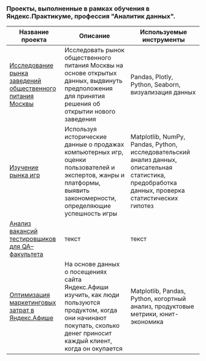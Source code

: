 ### Проекты, выполненные в рамках обучения в Яндекс.Практикуме, профессия "Аналитик данных".

| **Название проекта** | **Описание** | **Используемые инструменты** |
|----------------|---------|----------------|
| [Исследование рынка заведений общественного питания Москвы](https://github.com/unlunzzo/yndx-praktikum-projects/blob/master/Food_market_visualization/cafe_visualization.ipynb) | Исследовать рынок общественного питания Москвы на основе открытых данных, выдвинуть предположения для принятия решения об открытии нового заведения | Pandas, Plotly, Python, Seaborn, визуализация данных |
| [Изучение рынка игр](https://github.com/unlunzzo/yndx-praktikum-projects/blob/master/Games_market/games.ipynb) | Используя исторические данные о продажах компьютерных игр, оценки пользователей и экспертов, жанры и платформы, выявить закономерности, определяющие успешность игры | Matplotlib, NumPy, Pandas, Python, исследовательский анализ данных, описательная статистика, предобработка данных, проверка статистических гипотез |
| [Анализ вакансий тестировщиков для QA–факультета](https://github.com/unlunzzo/yndx-praktikum-projects/blob/master/HH_QA/QA_vacancies.ipynb) | текст | текст |
| [Оптимизация маркетинговых затрат в Яндекс.Афише](https://github.com/unlunzzo/yndx-praktikum-projects/blob/master/Marketing_costs_Afisha/marketing_costs.ipynb) | На основе данных о посещениях сайта Яндекс.Афиши изучить, как люди пользуются продуктом, когда они начинают покупать, сколько денег приносит каждый клиент, когда он окупается | Matplotlib, Pandas, Python, когортный анализ, продуктовые метрики, юнит-экономика |
